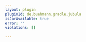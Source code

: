 ```yaml
---
layout: plugin
pluginId: de.buehmann.gradle.jubula
isJarAvailable: true
error: ''
violations: []

---
```

